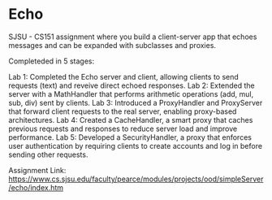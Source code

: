 # Echo
SJSU - CS151 assignment where you build a client-server app that echoes messages and can be expanded with subclasses and proxies.

Completeded in 5 stages:

Lab 1: Completed the Echo server and client, allowing clients to send requests (text) and reveive direct echoed responses.
Lab 2: Extended the server with a MathHandler that performs arithmetic operations (add, mul, sub, div) sent by clients.
Lab 3: Introduced a ProxyHandler and ProxyServer that forward client requests to the real server, enabling proxy-based architectures.
Lab 4: Created a CacheHandler, a smart proxy that caches previous requests and responses to reduce server load and improve performance.
Lab 5: Developed a SecurityHandler, a proxy that enforces user authentication by requiring clients to create accounts and log in before sending other requests.


Assignment Link: https://www.cs.sjsu.edu/faculty/pearce/modules/projects/ood/simpleServer/echo/index.htm 
